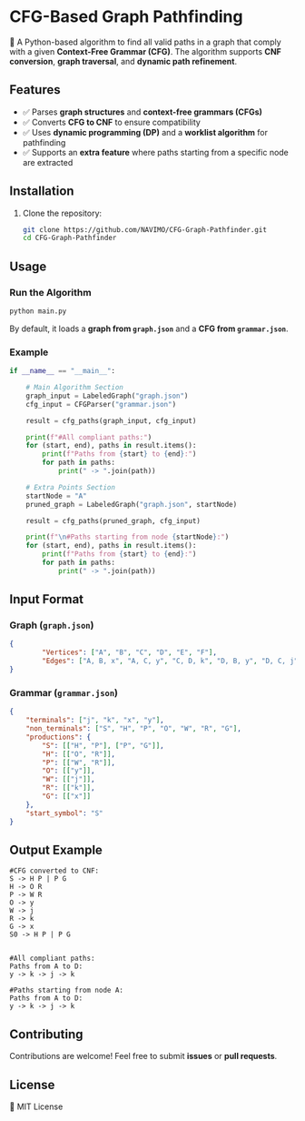 # CFG-Based Graph Pathfinding

🚀 A Python-based algorithm to find all valid paths in a graph that comply with a given **Context-Free Grammar (CFG)**. The algorithm supports **CNF conversion**, **graph traversal**, and **dynamic path refinement**.

## Features
- ✅ Parses **graph structures** and **context-free grammars (CFGs)**  
- ✅ Converts **CFG to CNF** to ensure compatibility  
- ✅ Uses **dynamic programming (DP)** and a **worklist algorithm** for pathfinding  
- ✅ Supports an **extra feature** where paths starting from a specific node are extracted  

## Installation

1. Clone the repository:
   ```bash
   git clone https://github.com/NAVIMO/CFG-Graph-Pathfinder.git
   cd CFG-Graph-Pathfinder
   ```

## Usage
### Run the Algorithm
```bash
python main.py
```
By default, it loads a **graph from `graph.json`** and a **CFG from `grammar.json`**.

### Example
```python
if __name__ == "__main__":

    # Main Algorithm Section
    graph_input = LabeledGraph("graph.json")
    cfg_input = CFGParser("grammar.json")

    result = cfg_paths(graph_input, cfg_input)

    print(f"#All compliant paths:")
    for (start, end), paths in result.items():
        print(f"Paths from {start} to {end}:")
        for path in paths:
            print(" -> ".join(path))

    # Extra Points Section
    startNode = "A"
    pruned_graph = LabeledGraph("graph.json", startNode)

    result = cfg_paths(pruned_graph, cfg_input)

    print(f"\n#Paths starting from node {startNode}:")
    for (start, end), paths in result.items():
        print(f"Paths from {start} to {end}:")
        for path in paths:
            print(" -> ".join(path))
```

## Input Format
### Graph (`graph.json`)
```json
{
        "Vertices": ["A", "B", "C", "D", "E", "F"],
        "Edges": ["A, B, x", "A, C, y", "C, D, k", "D, B, y", "D, C, j", "E, C, x", "F, E, k", "F, D, x"]
}
```

### Grammar (`grammar.json`)
```json
{
    "terminals": ["j", "k", "x", "y"],
    "non_terminals": ["S", "H", "P", "O", "W", "R", "G"],
    "productions": {
        "S": [["H", "P"], ["P", "G"]],
        "H": [["O", "R"]],
        "P": [["W", "R"]],
        "O": [["y"]],
        "W": [["j"]],
        "R": [["k"]],
        "G": [["x"]]
    },
    "start_symbol": "S"
}
```

## Output Example
```
#CFG converted to CNF:
S -> H P | P G
H -> O R
P -> W R
O -> y
W -> j
R -> k
G -> x
S0 -> H P | P G


#All compliant paths:
Paths from A to D:
y -> k -> j -> k

#Paths starting from node A:
Paths from A to D:
y -> k -> j -> k
```

## Contributing
Contributions are welcome! Feel free to submit **issues** or **pull requests**.

## License
📜 MIT License

